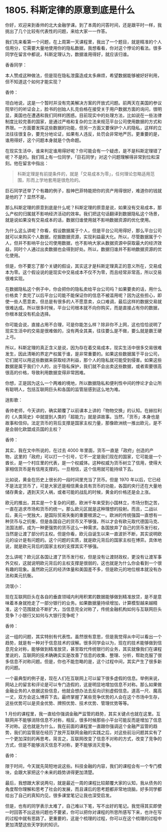 # 1805. 科斯定律的原意到底是什么

你好，欢迎来到香帅的北大金融学课。到了本周的问答时间，还是跟平时一样，我挑出了几个比较有代表性的问题，来给大家一一作答。

我们先来看第一个问题，在上周第一天课程里，我出了一个题目，就是精准的个人信用分，它需要大量地使用你的隐私数据，我想看看，你对这个悖论的看法。很多同学在留言中都说，科斯定理认为，数据谁用得好，就应该归谁。

香香同学：

本人赞成这种做法，但是现在隐私泄露造成太多麻烦，希望数据能够被好好利用，但不知道这个如何才能实现？

香帅：

坦白地说，这是一个暂时并没有完美解决方案的开放式问题。前两天在美国的参议院举行的听证会上，脸书的创始人扎克伯格在接受关于用户数据方面的询问，很明显，美国也在遭遇和我们同样的困惑。目前现实中的处理方法，比如说在一些法律制度比较完善的国家，是通过严格和复杂的立法来规范平台公司使用数据的方式和界限。一方面要发挥这些数据的功能，但另一方面又要保护个人的隐私，这样的立法往往很复杂，要充分地论证，如果有人违反，处罚会非常地严厉。更重要的是，谁用得好，这个问题本身就是个伪命题。

在现实生活中，谁来判定谁用得好呢？你可能会有一个疑虑，是不是科斯定理错了呢？不是的。我们班上有一位同学，「巨石同学」对这个问题理解得非常到位和深刻。他在留言中指出：

> 科斯定理是有前提条件的，就是「交易成本为零」，任何理论忽略适用范围，形而上学地套用是很危险的。

巨石同学还举了个有趣的例子，股神巴菲特能把你的资产用得很好，难道你的钱就是他的了？显然不是。

那么科斯定理的原意到底是什么呢？科斯定理的原意是说，如果没有交易成本，那么产权的归属就不影响经济活动的效率。我们把这句话翻译到数据隐私这个场景，就是说如果没有交易成本的话，数据归谁使用就不影响数据资源的优化使用。

为什么这么讲呢？你看，假设数据属于个人，但是平台公司用得好，那么平台公司就可以来购买个人数据，挖掘数据资源，实现利益最大化。所以，尽管数据属于个人，但并不影响平台公司使用数据，也不影响大家从数据资源中获取最大的经济效益，同时个人通过出卖数据也会得到好处。所以，数据归谁并不影响数据资源的优化使用。

但是，你不要忘了那个关键的假设，其实这才是科斯定理真正的意义所在，交易成本为零。这个假设说的是现实中交易成本不仅不为零，而且经常非常高，所以交易很难实现。

在数据隐私这个例子中，你会把你的隐私卖给平台公司吗？如果要卖的话，用什么价格卖？卖完了以后平台公司能不能保证你的信息不被滥用呢？因为这些担心，即使一些人愿意卖，但总是有很多的人不愿意卖，众口难调，最后这样的数据交易就很难达成。所以很多时候，平台公司根本就不向你购买，而是直接占有你的数据，你根本就没有机会选择。

你可能会说，直接占用不合理，可是你能怎么样？除非你不上网，这也恰恰说明了现实生活中的交易是很难做的，没有两全其美，往往要么是不做，要么就是霸王硬上弓。

所以，科斯定理的真正含义是说，因为存在着交易成本，现实生活中很多交易很难发生，因此清晰的界定产权属于谁，是非常重要的。如果这些数据属于平台公司，它们就可以用这些数据来获取经济利益，那个人的隐私就可能受到侵害。如果这些数据是属于我们个人的，出于隐私保护，我们就不会出卖这些数据，或者索要很高很高的价格，导致利用数据变得非常困难。

你想，正是因为这么一个两难的境地，所以数据隐私和便利性中间的悖论才会让所有聪明人，包括互联网巨头和各国的监管层感到这么地为难。

逍影歌：

香帅老师，今天讲的，确实颠覆了以前课本上讲的「物物交换」的认知。在赫拉利的《人类简史》中就提到人类的「超能力」就是讲故事。当然，「货币」本身也是故事和信仰。法定货币的背后支撑是国家主权力量，那像欧洲统一推出欧元，是不是会弱化欧盟成员国的主权？

香帅：

其实，我在文中所说的，在过去 4000 年里面，货币一直是「政府」创造的产物，这里的「政府」可以打一个引号，它不一定是我们现在的国家，它可能是一个酋长，是一个村庄里的代表，是一个权威体。这种权威为货币树立了信用，使得大家相信货币是有信用支撑的。一旦相信，这个信用就可能持续下去。

比如说，黄金在历史上很长的一段时间里充当了货币。但是 1970 年以后，它已经不是法定货币了，可是大家还是相信黄金具有货币的功能，各国的央行还在大量地储存黄金，遇到天灾人祸，或者可能的战乱的时候，黄金的价格还是会上涨。

欧元的推出，其实是一个复杂的问题，欧洲千年来受到小国林立，市场分割之苦，一直在追求市场和货币的统一。那么欧元区就是这种理想的投射。而且，二战以后，美元一党独大，是国际贸易失衡的重要根源之一。欧洲的传统强国一直想有一种货币与之抗衡，但是各国自己的货币又不够强，所以才会有欧元取代德国马克、法国法郎，成为一种更强势的货币这么一种需求。各国放弃了自己的货币发行权，当然是让渡了部分的主权。但是你看，欧元自诞生以来一直波折不断，其实说明欧元的设计是有问题的。这个问题的实质，就是欧元背后的国家主权在博弈。具体地说，就是欧元背后的国家主权的支撑其实不够强。

怎么讲呢？欧元区各国让渡了货币发行权，但是没有让渡财政权，更没有让渡军事外交权，这就说明欧元背后的主权支撑是很弱的，这也就是为什么你会看到一个很有趣的现象。虽然欧元区的经济体量和美国差不多，但是欧元的地位根本就没有办法和美元抗衡。

流氓小：

现在互联网巨头在各自的垂直领域内利用积累的数据能够做到精准放贷，是不是意味着本身就抢走了一部分银行的业务。如果数据量持续增加，计算模型越来越精准，这个范围就会不断扩大，当信息完全对称了，传统金融机构如何与互联网巨头竞争？小银行又如何与大银行竞争呢？

香帅：

这一组的问题，其实特别有代表性。虽然很有意思，但是我觉得从中可以看出一个趋势，就是有一种对于信息技术的误解。很多同学会以为，现在的技术能够做到信息完全对称，能够做到精准放贷，甚至取代传统银行的业务，其实就像我们在课程里说的，互联网的技术确确实实是改善了信息的收集、整理、分析，帮助克服了很多信息不对称问题。但是，你也不能忽略的是，这个过程中间，其实产生了很多新的问题。

一个最典型的例子是，现在人们在互联网上可以留下很多虚假的信息。举例来说，网站上的留言和评论是可以专门造假的，这是明显地增加信息不对称。那么如果做金融业务的人依据这些信息，他就会想办法去反向识别虚假信息。道高一尺、魔高一丈，双方会这么博弈下去。最终掌握了某些竞争优势的人会在这个市场中生存，这些优势可以是资金优势、牌照优势、技术优势、管理优势等等。

1 月份的课程里，我一直给你强调金融严监管的趋势，其实关键点也就在这里。互联网并不能够消除信息不对称，相反，很多时候那些小平台可能反而是增加了信息不对称。这也就是为什么，我在前面的课程里一直跟你强调这个金融严监管的趋势，我们的监管层在经历了放开互联网金融的实践之后，对这些前沿问题其实有了一个更加深刻的再思考。简言之，互联网改变了信息不对称的方式，改变了竞争的方式，但是不能够消灭信息不对称，更不能够消灭竞争。

香帅：

限于时间，今天就先简短地说这些。科技金融的内容，我们的课程会有一个专门模块，会跟大家把这个未来的趋势讲得更加清楚。

最后，我想跟大家说两句，就是最近一周的课程比较颠覆大家的认知，我从债务的角度帮你理解和思考了社会的发展，而且课后的思考题都非常地烧脑，好多同学都给出了自己的真知灼见，很多课堂笔记让我也深受启发。

但是，也有的同学表示太难了，自己难以下笔，写不出好的笔记。我觉得其实即使一时回答不出这些问题也不要紧，你可以把你对课程的所思所感写下来，也许在写的过程中就有思路了。更重要的，这是个梳理的过程，你可以在这个梳理的过程中更加清楚这些天学到的知识。

